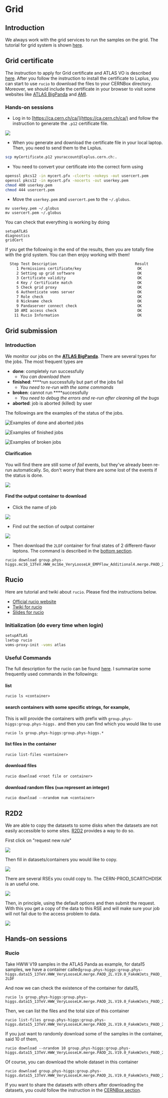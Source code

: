 # Grid

## Introduction

We always work with the grid services to run the samples on the grid. The tutorial for grid system is shown [here](https://indico.cern.ch/event/757797/timetable/?view=standard#b-309103-the-grid-and-getting).

## Grid certificate

The instruction to apply for Grid certificate and ATLAS VO is described [here](https://twiki.cern.ch/twiki/bin/viewauth/AtlasComputing/SoftwareTutorialSoftwareBasics#Grid_Certificates). After you follow the instruction to install the certificate to Lxplus, you can start to use `rucio` to download the files to your CERNBox directory. Moreover, we should include the certificate in your browser to visit some websites like [ATLAS BigPanda](https://bigpanda.cern.ch/) and [AMI](https://ami.in2p3.fr/).

### Hands-on sessions

* Log in to [https://ca.cern.ch/ca/](https://ca.cern.ch/ca/) and follow the instruction to generate the `.p12` certificate file.

![](../.gitbook/assets/ying-mu-kuai-zhao-20190612-xia-wu-2.17.36.png)

* When you generate and download the certificate file in your local laptop. Then, you need to send them to the Lxplus.

```bash
scp myCertificate.p12 youraccount@lxplus.cern.ch:.
```

* You need to convert your certificate into the correct form using

```bash
openssl pkcs12 -in mycert.pfx -clcerts -nokeys -out usercert.pem
openssl pkcs12 -in mycert.pfx -nocerts -out userkey.pem
chmod 400 userkey.pem
chmod 444 usercert.pem
```

* Move the `userkey.pem` and `usercert.pem` to the `~/.globus`.

```text
mv userkey.pem ~/.globus
mv usercert.pem ~/.globus
```

You can check that everything is working by doing

```
setupATLAS
diagnostics
gridCert
```

If you get the following in the end of the results, then you are totally fine with the grid system. You can then enjoy working with them!

```bash
  Step Test Description                                   Result
     1 Permissions certificate/key                         OK
     2 Setting up grid software                            OK
     3 Certificate validity                                OK
     4 Key / Certificate match                             OK
     5 Check grid proxy                                    OK
     6 Authenticate voms server                            OK
     7 Role check                                          OK
     8 Nickname check                                      OK
     9 Pandaserver connect check                           OK
    10 AMI access check                                    OK
    11 Rucio Information                                   OK
```

## Grid submission

### Introduction

We monitor our jobs on the [**ATLAS BigPanda**](https://bigpanda.cern.ch/). There are several types for the jobs. The most frequent types are 

* **done**: completely run successfully
  * _You can download them_ 
* **finished**: ****run successfully but part of the jobs fail
  * _You need to re-run with the same commands_ 
* **broken**: cannot run ****successfully 
  * _You need to debug the errors and re-run after cleaning all the bugs_ 
* **aborted**: job is aborted \(killed\) by user

The followings are the examples of the status of the jobs. 

![Examples of done and aborted jobs](../.gitbook/assets/ying-mu-kuai-zhao-20190612-xia-wu-4.56.49.png)

![Examples of finished jobs](../.gitbook/assets/ying-mu-kuai-zhao-20190612-xia-wu-4.56.59.png)

![Examples of broken jobs](../.gitbook/assets/ying-mu-kuai-zhao-20190612-xia-wu-5.08.31.png)

#### Clarification

You will find there are still some of _fail_ events, but they've already been re-run automatically. So, don't worry that there are some lost of the events if the status is done.

![](../.gitbook/assets/ying-mu-kuai-zhao-20190612-xia-wu-5.12.24.png)

#### Find the output container to download

* Click the name of job

![](../.gitbook/assets/ying-mu-kuai-zhao-20190612-xia-wu-5.11.23%20%281%29.png)

* Find out the section of output container

![](../.gitbook/assets/ying-mu-kuai-zhao-20190612-xia-wu-5.16.27.png)

* Then download the `2LDF` container for final states of 2 different-flavor leptons. The command is described in the [bottom section](grid.md#rucio-1). 

```text
rucio download group.phys-higgs.mc16_13TeV.HWW_mc16e_VeryLooseLH_EMPFlow_Additional4.merge.PAOD_2L.V19.6.1_FakeWJets_PAOD_2LDF/
```

## Rucio

Here are tutorial and twiki about `rucio`. Please find the instructions below.

* [Official rucio website](https://rucio.readthedocs.io/en/latest/)
* [Twiki for rucio](https://twiki.cern.ch/twiki/bin/view/AtlasComputing/SoftwareTutorialGettingDatasets)
* [Slides for rucio](https://indico.cern.ch/event/757797/contributions/3141910/attachments/1735918/2807718/Overview_of_Rucio_-_ATLAS_Software_Tutorial_10_2018.pdf)

### Initialization \(do every time when login\)

```bash
setupATLAS
lsetup rucio
voms-proxy-init -voms atlas
```

### Useful Commands

The full description for the rucio can be found [here](https://rucio.readthedocs.io/en/latest/man/rucio.html). I summarize some frequently used commands in the followings:

#### list

```text
rucio ls <container>
```

#### search containers with some specific strings, for example,

This is will provide the containers with prefix with `group.phys-higgs:group.phys-higgs.` and then you can find which you would like to use 

```text
rucio ls group.phys-higgs:group.phys-higgs.*
```

#### list files in the container

```text
rucio list-files <container>
```

#### download files

```text
rucio download <root file or container>
```

#### download random files \(`num` represent an integer\)

```text
rucio download --nrandom num <container>
```

## R2D2

We are able to copy the datasets to some disks when the datasets are not easily accessible to some sites. [R2D2](https://rucio-ui.cern.ch/r2d2/request) provides a way to do so.

First click on "request new rule"

![](../.gitbook/assets/ying-mu-kuai-zhao-20200427-xia-wu-8.15.07.png)

Then fill in datasets/containers you would like to copy. 

![](../.gitbook/assets/ying-mu-kuai-zhao-20200427-xia-wu-8.15.21.png)

There are several RSEs you could copy to. The CERN-PROD\_SCARTCHDISK is an useful one.

![](../.gitbook/assets/ying-mu-kuai-zhao-20200427-xia-wu-8.15.39.png)

Then, in principle, using the default options and then submit the request. With this you get a copy of the data to this RSE and will make sure your job will not fail due to the access problem to data. 

![](../.gitbook/assets/ying-mu-kuai-zhao-20200427-xia-wu-8.15.47.png)

## Hands-on sessions

### Rucio

Take HWW V19 samples in the ATLAS Panda as example, for data15 samples, we have a container called`group.phys-higgs:group.phys-higgs.data15_13TeV.HWW_VeryLooseLH.merge.PAOD_2L.V19.0_FakeWJets_PAOD_2LDF`

And now we can check the existence of the container for data15,

```text
rucio ls group.phys-higgs:group.phys-higgs.data15_13TeV.HWW_VeryLooseLH.merge.PAOD_2L.V19.0_FakeWJets_PAOD_2LDF/
```

Then, we can list the files and the total size of this container

```text
rucio list-files group.phys-higgs:group.phys-higgs.data15_13TeV.HWW_VeryLooseLH.merge.PAOD_2L.V19.0_FakeWJets_PAOD_2LDF
```

If you just want to randomly download some of the samples in the container, said 10 of them, 

```text
rucio download --nrandom 10 group.phys-higgs:group.phys-higgs.data15_13TeV.HWW_VeryLooseLH.merge.PAOD_2L.V19.0_FakeWJets_PAOD_2LDF
```

Of course, you can download the whole dataset in this container

```text
rucio download group.phys-higgs:group.phys-higgs.data15_13TeV.HWW_VeryLooseLH.merge.PAOD_2L.V19.0_FakeWJets_PAOD_2LDF
```

If you want to share the datasets with others after downloading the datasets, you could follow the instruction in the [CERNBox section](cernbox.md#sharing).

